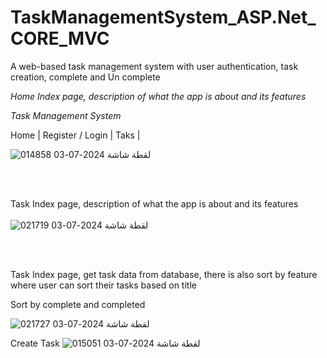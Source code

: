 
# TaskManagementSystem_ASP.Net_CORE_MVC

A web-based task management system with user authentication, task creation, complete and Un complete 

*Home Index page, description of what the app is about and its features*

*Task Management System*

Home | Register / Login | Taks | 

![لقطة شاشة 2024-07-03 014858](https://github.com/Ahmed-BS10/opp/assets/157908930/d228aa5b-eff6-493f-ae5a-e557f7434833)


<br></br>

Task Index page, description of what the app is about and its features
<br></br>
![لقطة شاشة 2024-07-03 021719](https://github.com/Ahmed-BS10/opp/assets/157908930/33799a24-7889-42a9-8af5-383117d8e219)

<br></br>

Task Index page, get task data from database, there is also sort by feature where user can sort their tasks based on title <p></p>
Sort by complete and completed  <p></p>
![لقطة شاشة 2024-07-03 021727](https://github.com/Ahmed-BS10/opp/assets/157908930/7578e18e-5858-40c7-921d-296b290c6f83)

Create Task
![لقطة شاشة 2024-07-03 015051](https://github.com/Ahmed-BS10/opp/assets/157908930/5a580fbc-4f40-4ede-9cfd-e513d04614cc)

<br></br>
